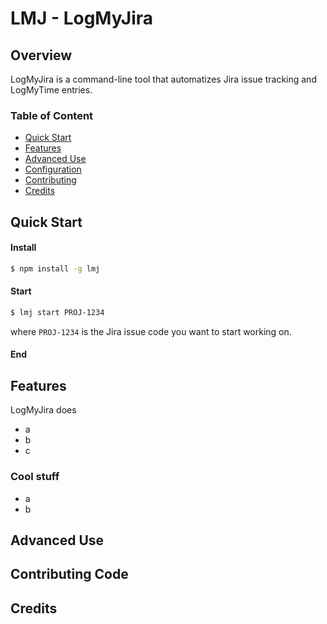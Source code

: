 # LMJ - LogMyJira

## Overview

LogMyJira is a command-line tool that automatizes Jira issue tracking and LogMyTime entries.

### Table of Content

 * [Quick Start](#quick-start)
 * [Features](#features)
 * [Advanced Use](#advanced-use)
 * [Configuration](#configuration)
 * [Contributing](#contributing-code)
 * [Credits](#credits)

## Quick Start

#### Install

```sh
$ npm install -g lmj
```

#### Start

```sh
$ lmj start PROJ-1234
```

where ```PROJ-1234``` is the Jira issue code you want to start working on.

#### End

## Features

LogMyJira does

* a
* b
* c

### Cool stuff
* a
* b

## Advanced Use

## Contributing Code

## Credits
